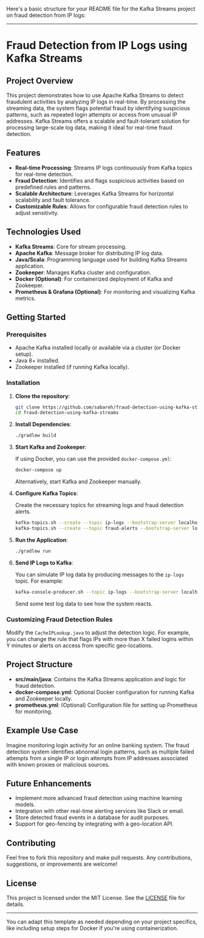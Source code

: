 Here's a basic structure for your README file for the Kafka Streams project on fraud detection from IP logs:

---

# Fraud Detection from IP Logs using Kafka Streams

## Project Overview

This project demonstrates how to use Apache Kafka Streams to detect fraudulent activities by analyzing IP logs in real-time. By processing the streaming data, the system flags potential fraud by identifying suspicious patterns, such as repeated login attempts or access from unusual IP addresses. Kafka Streams offers a scalable and fault-tolerant solution for processing large-scale log data, making it ideal for real-time fraud detection.

## Features

- **Real-time Processing**: Streams IP logs continuously from Kafka topics for real-time detection.
- **Fraud Detection**: Identifies and flags suspicious activities based on predefined rules and patterns.
- **Scalable Architecture**: Leverages Kafka Streams for horizontal scalability and fault tolerance.
- **Customizable Rules**: Allows for configurable fraud detection rules to adjust sensitivity.

## Technologies Used

- **Kafka Streams**: Core for stream processing.
- **Apache Kafka**: Message broker for distributing IP log data.
- **Java/Scala**: Programming language used for building Kafka Streams application.
- **Zookeeper**: Manages Kafka cluster and configuration.
- **Docker (Optional)**: For containerized deployment of Kafka and Zookeeper.
- **Prometheus & Grafana (Optional)**: For monitoring and visualizing Kafka metrics.

## Getting Started

### Prerequisites

- Apache Kafka installed locally or available via a cluster (or Docker setup).
- Java 8+ installed.
- Zookeeper installed (if running Kafka locally).

### Installation

1. **Clone the repository**:

   ```bash
   git clone https://github.com/sabareh/fraud-detection-using-kafka-streams.git
   cd fraud-detection-using-kafka-streams
   ```

2. **Install Dependencies**:

   ```bash
   ./gradlew build
   ```

3. **Start Kafka and Zookeeper**:
   
   If using Docker, you can use the provided `docker-compose.yml`:

   ```bash
   docker-compose up
   ```

   Alternatively, start Kafka and Zookeeper manually.

4. **Configure Kafka Topics**:

   Create the necessary topics for streaming logs and fraud detection alerts.

   ```bash
   kafka-topics.sh --create --topic ip-logs --bootstrap-server localhost:9092 --partitions 3 --replication-factor 1
   kafka-topics.sh --create --topic fraud-alerts --bootstrap-server localhost:9092 --partitions 3 --replication-factor 1
   ```

5. **Run the Application**:

   ```bash
   ./gradlew run
   ```

6. **Send IP Logs to Kafka**:

   You can simulate IP log data by producing messages to the `ip-logs` topic. For example:

   ```bash
   kafka-console-producer.sh --topic ip-logs --bootstrap-server localhost:9092
   ```

   Send some test log data to see how the system reacts.

### Customizing Fraud Detection Rules

Modify the `CacheIPLookup.java` to adjust the detection logic. For example, you can change the rule that flags IPs with more than X failed logins within Y minutes or alerts on access from specific geo-locations.

## Project Structure

- **src/main/java**: Contains the Kafka Streams application and logic for fraud detection.
- **docker-compose.yml**: Optional Docker configuration for running Kafka and Zookeeper locally.
- **prometheus.yml**: (Optional) Configuration file for setting up Prometheus for monitoring.

## Example Use Case

Imagine monitoring login activity for an online banking system. The fraud detection system identifies abnormal login patterns, such as multiple failed attempts from a single IP or login attempts from IP addresses associated with known proxies or malicious sources.

## Future Enhancements

- Implement more advanced fraud detection using machine learning models.
- Integration with other real-time alerting services like Slack or email.
- Store detected fraud events in a database for audit purposes.
- Support for geo-fencing by integrating with a geo-location API.

## Contributing

Feel free to fork this repository and make pull requests. Any contributions, suggestions, or improvements are welcome!

## License

This project is licensed under the MIT License. See the [LICENSE](LICENSE) file for details.

---

You can adapt this template as needed depending on your project specifics, like including setup steps for Docker if you're using containerization.
